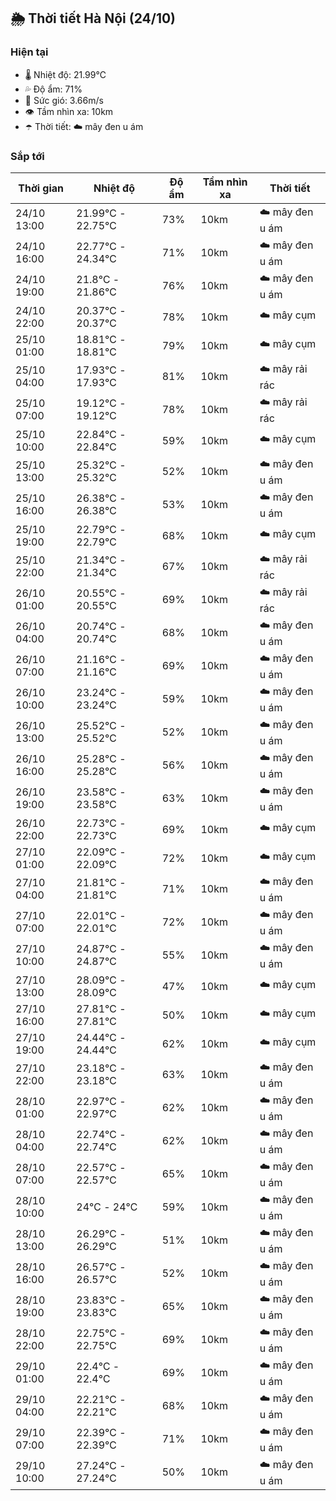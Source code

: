 ## 🌦️ Thời tiết Hà Nội (24/10)

### Hiện tại

- 🌡️ Nhiệt độ: 21.99℃
- 💦 Độ ẩm: 71%
- 💨 Sức gió: 3.66m/s
- 👁️ Tầm nhìn xa: 10km
- ☂️ Thời tiết: ☁️ mây đen u ám

### Sắp tới

| Thời gian | Nhiệt độ | Độ ẩm | Tầm nhìn xa | Thời tiết |
| --- | --- | --- | --- | --- |
| 24/10 13:00 | 21.99℃ - 22.75℃ | 73% | 10km | ☁️ mây đen u ám |
| 24/10 16:00 | 22.77℃ - 24.34℃ | 71% | 10km | ☁️ mây đen u ám |
| 24/10 19:00 | 21.8℃ - 21.86℃ | 76% | 10km | ☁️ mây đen u ám |
| 24/10 22:00 | 20.37℃ - 20.37℃ | 78% | 10km | ☁️ mây cụm |
| 25/10 01:00 | 18.81℃ - 18.81℃ | 79% | 10km | ☁️ mây cụm |
| 25/10 04:00 | 17.93℃ - 17.93℃ | 81% | 10km | ☁️ mây rải rác |
| 25/10 07:00 | 19.12℃ - 19.12℃ | 78% | 10km | ☁️ mây rải rác |
| 25/10 10:00 | 22.84℃ - 22.84℃ | 59% | 10km | ☁️ mây cụm |
| 25/10 13:00 | 25.32℃ - 25.32℃ | 52% | 10km | ☁️ mây đen u ám |
| 25/10 16:00 | 26.38℃ - 26.38℃ | 53% | 10km | ☁️ mây đen u ám |
| 25/10 19:00 | 22.79℃ - 22.79℃ | 68% | 10km | ☁️ mây cụm |
| 25/10 22:00 | 21.34℃ - 21.34℃ | 67% | 10km | ☁️ mây rải rác |
| 26/10 01:00 | 20.55℃ - 20.55℃ | 69% | 10km | ☁️ mây rải rác |
| 26/10 04:00 | 20.74℃ - 20.74℃ | 68% | 10km | ☁️ mây đen u ám |
| 26/10 07:00 | 21.16℃ - 21.16℃ | 69% | 10km | ☁️ mây đen u ám |
| 26/10 10:00 | 23.24℃ - 23.24℃ | 59% | 10km | ☁️ mây đen u ám |
| 26/10 13:00 | 25.52℃ - 25.52℃ | 52% | 10km | ☁️ mây đen u ám |
| 26/10 16:00 | 25.28℃ - 25.28℃ | 56% | 10km | ☁️ mây đen u ám |
| 26/10 19:00 | 23.58℃ - 23.58℃ | 63% | 10km | ☁️ mây đen u ám |
| 26/10 22:00 | 22.73℃ - 22.73℃ | 69% | 10km | ☁️ mây cụm |
| 27/10 01:00 | 22.09℃ - 22.09℃ | 72% | 10km | ☁️ mây cụm |
| 27/10 04:00 | 21.81℃ - 21.81℃ | 71% | 10km | ☁️ mây đen u ám |
| 27/10 07:00 | 22.01℃ - 22.01℃ | 72% | 10km | ☁️ mây đen u ám |
| 27/10 10:00 | 24.87℃ - 24.87℃ | 55% | 10km | ☁️ mây đen u ám |
| 27/10 13:00 | 28.09℃ - 28.09℃ | 47% | 10km | ☁️ mây cụm |
| 27/10 16:00 | 27.81℃ - 27.81℃ | 50% | 10km | ☁️ mây cụm |
| 27/10 19:00 | 24.44℃ - 24.44℃ | 62% | 10km | ☁️ mây cụm |
| 27/10 22:00 | 23.18℃ - 23.18℃ | 63% | 10km | ☁️ mây đen u ám |
| 28/10 01:00 | 22.97℃ - 22.97℃ | 62% | 10km | ☁️ mây đen u ám |
| 28/10 04:00 | 22.74℃ - 22.74℃ | 62% | 10km | ☁️ mây đen u ám |
| 28/10 07:00 | 22.57℃ - 22.57℃ | 65% | 10km | ☁️ mây đen u ám |
| 28/10 10:00 | 24℃ - 24℃ | 59% | 10km | ☁️ mây đen u ám |
| 28/10 13:00 | 26.29℃ - 26.29℃ | 51% | 10km | ☁️ mây đen u ám |
| 28/10 16:00 | 26.57℃ - 26.57℃ | 52% | 10km | ☁️ mây đen u ám |
| 28/10 19:00 | 23.83℃ - 23.83℃ | 65% | 10km | ☁️ mây đen u ám |
| 28/10 22:00 | 22.75℃ - 22.75℃ | 69% | 10km | ☁️ mây đen u ám |
| 29/10 01:00 | 22.4℃ - 22.4℃ | 69% | 10km | ☁️ mây đen u ám |
| 29/10 04:00 | 22.21℃ - 22.21℃ | 68% | 10km | ☁️ mây đen u ám |
| 29/10 07:00 | 22.39℃ - 22.39℃ | 71% | 10km | ☁️ mây đen u ám |
| 29/10 10:00 | 27.24℃ - 27.24℃ | 50% | 10km | ☁️ mây đen u ám |
